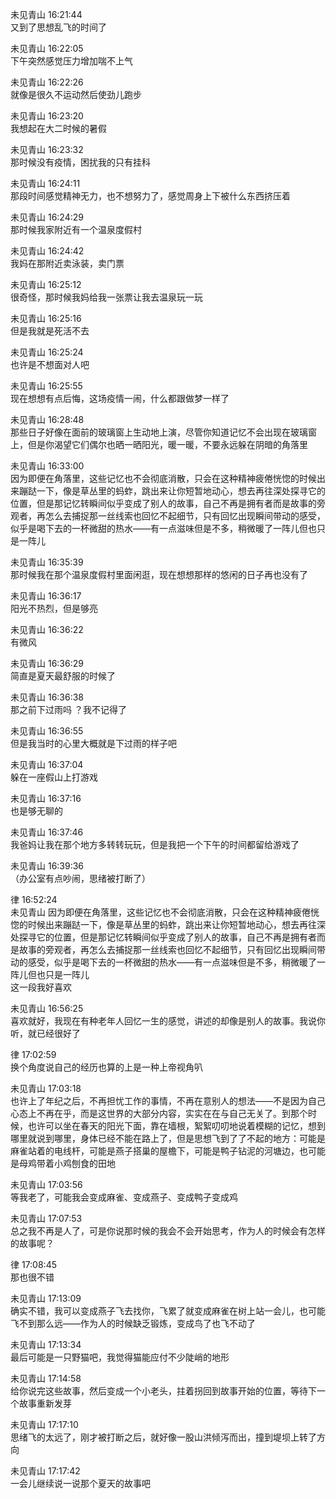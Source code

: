 未见青山 16:21:44  
又到了思想乱飞的时间了  
  
未见青山 16:22:05  
下午突然感觉压力增加喘不上气  
  
未见青山 16:22:26  
就像是很久不运动然后使劲儿跑步  
  
未见青山 16:23:20  
我想起在大二时候的暑假  
  
未见青山 16:23:32  
那时候没有疫情，困扰我的只有挂科  
  
未见青山 16:24:11  
那段时间感觉精神无力，也不想努力了，感觉周身上下被什么东西挤压着  
  
未见青山 16:24:29  
那时候我家附近有一个温泉度假村  
  
未见青山 16:24:42  
我妈在那附近卖泳装，卖门票  
  
未见青山 16:25:12  
很奇怪，那时候我妈给我一张票让我去温泉玩一玩  
  
未见青山 16:25:16  
但是我就是死活不去  
  
未见青山 16:25:24  
也许是不想面对人吧  
  
未见青山 16:25:55  
现在想想有点后悔，这场疫情一闹，什么都跟做梦一样了  
  
未见青山 16:28:48  
那些日子好像在面前的玻璃窗上生动地上演，尽管你知道记忆不会出现在玻璃窗上，但是你渴望它们偶尔也晒一晒阳光，暖一暖，不要永远躲在阴暗的角落里  
  
未见青山 16:33:00  
因为即便在角落里，这些记忆也不会彻底消散，只会在这种精神疲倦恍惚的时候出来蹦跶一下，像是草丛里的蚂蚱，跳出来让你短暂地动心，想去再往深处探寻它的位置，但是那记忆转瞬间似乎变成了别人的故事，自己不再是拥有者而是故事的旁观者，再怎么去捕捉那一丝线索也回忆不起细节，只有回忆出现瞬间带动的感受，似乎是喝下去的一杯微甜的热水——有一点滋味但是不多，稍微暖了一阵儿但也只是一阵儿  
  
未见青山 16:35:39  
那时候我在那个温泉度假村里面闲逛，现在想想那样的悠闲的日子再也没有了  
  
未见青山 16:36:17  
阳光不热烈，但是够亮  
  
未见青山 16:36:22  
有微风  
  
未见青山 16:36:29  
简直是夏天最舒服的时候了  
  
未见青山 16:36:38  
那之前下过雨吗 ？我不记得了  
  
未见青山 16:36:55  
但是我当时的心里大概就是下过雨的样子吧  
  
未见青山 16:37:04  
躲在一座假山上打游戏  
  
未见青山 16:37:16  
也是够无聊的  
  
未见青山 16:37:46  
我爸妈让我在那个地方多转转玩玩，但是我把一个下午的时间都留给游戏了  
  
未见青山 16:39:36  
（办公室有点吵闹，思绪被打断了）  
  
律 16:52:24  
未见青山 因为即便在角落里，这些记忆也不会彻底消散，只会在这种精神疲倦恍惚的时候出来蹦跶一下，像是草丛里的蚂蚱，跳出来让你短暂地动心，想去再往深处探寻它的位置，但是那记忆转瞬间似乎变成了别人的故事，自己不再是拥有者而是故事的旁观者，再怎么去捕捉那一丝线索也回忆不起细节，只有回忆出现瞬间带动的感受，似乎是喝下去的一杯微甜的热水——有一点滋味但是不多，稍微暖了一阵儿但也只是一阵儿  
这一段我好喜欢  
  
未见青山 16:56:25  
喜欢就好，我现在有种老年人回忆一生的感觉，讲述的却像是别人的故事。我说你听，就已经很好了  
  
律 17:02:59  
换个角度说自己的经历也算的上是一种上帝视角叭  
  
未见青山 17:03:18  
也许上了年纪之后，不再担忧工作的事情，不再在意别人的想法——不是因为自己心态上不再在乎，而是这世界的大部分内容，实实在在与自己无关了。到那个时候，也许可以坐在春天的阳光下面，靠在墙根，絮絮叨叨地说着模糊的记忆，想到哪里就说到哪里，身体已经不能在路上了，但是思想飞到了了不起的地方：可能是麻雀站着的电线杆，可能是燕子搭巢的屋檐下，可能是鸭子钻泥的河塘边，也可能是母鸡带着小鸡刨食的田地  
  
未见青山 17:03:56  
等我老了，可能我会变成麻雀、变成燕子、变成鸭子变成鸡  
  
未见青山 17:07:53  
总之我不再是人了，可是你说那时候的我会不会开始思考，作为人的时候会有怎样的故事呢？  
  
律 17:08:45  
那也很不错  
  
未见青山 17:13:09  
确实不错，我可以变成燕子飞去找你，飞累了就变成麻雀在树上站一会儿，也可能飞不到那么远——作为人的时候缺乏锻炼，变成鸟了也飞不动了  
  
未见青山 17:13:34  
最后可能是一只野猫吧，我觉得猫能应付不少陡峭的地形  
  
未见青山 17:14:58  
给你说完这些故事，然后变成一个小老头，拄着拐回到故事开始的位置，等待下一个故事重新发芽  
  
未见青山 17:17:10  
思绪飞的太远了，刚才被打断之后，就好像一股山洪倾泻而出，撞到堤坝上转了方向  
  
未见青山 17:17:42  
一会儿继续说一说那个夏天的故事吧